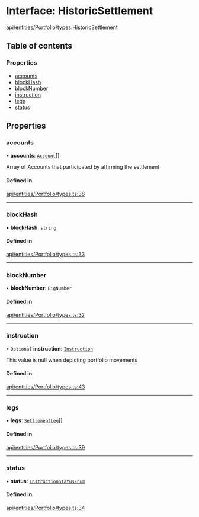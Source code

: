 # Interface: HistoricSettlement

[api/entities/Portfolio/types](../wiki/api.entities.Portfolio.types).HistoricSettlement

## Table of contents

### Properties

- [accounts](../wiki/api.entities.Portfolio.types.HistoricSettlement#accounts)
- [blockHash](../wiki/api.entities.Portfolio.types.HistoricSettlement#blockhash)
- [blockNumber](../wiki/api.entities.Portfolio.types.HistoricSettlement#blocknumber)
- [instruction](../wiki/api.entities.Portfolio.types.HistoricSettlement#instruction)
- [legs](../wiki/api.entities.Portfolio.types.HistoricSettlement#legs)
- [status](../wiki/api.entities.Portfolio.types.HistoricSettlement#status)

## Properties

### accounts

• **accounts**: [`Account`](../wiki/api.entities.Account.Account)[]

Array of Accounts that participated by affirming the settlement

#### Defined in

[api/entities/Portfolio/types.ts:38](https://github.com/PolymeshAssociation/polymesh-sdk/blob/9a8715021/src/api/entities/Portfolio/types.ts#L38)

___

### blockHash

• **blockHash**: `string`

#### Defined in

[api/entities/Portfolio/types.ts:33](https://github.com/PolymeshAssociation/polymesh-sdk/blob/9a8715021/src/api/entities/Portfolio/types.ts#L33)

___

### blockNumber

• **blockNumber**: `BigNumber`

#### Defined in

[api/entities/Portfolio/types.ts:32](https://github.com/PolymeshAssociation/polymesh-sdk/blob/9a8715021/src/api/entities/Portfolio/types.ts#L32)

___

### instruction

• `Optional` **instruction**: [`Instruction`](../wiki/api.entities.Instruction.Instruction)

This value is null when depicting portfolio movements

#### Defined in

[api/entities/Portfolio/types.ts:43](https://github.com/PolymeshAssociation/polymesh-sdk/blob/9a8715021/src/api/entities/Portfolio/types.ts#L43)

___

### legs

• **legs**: [`SettlementLeg`](../wiki/api.entities.Portfolio.types#settlementleg)[]

#### Defined in

[api/entities/Portfolio/types.ts:39](https://github.com/PolymeshAssociation/polymesh-sdk/blob/9a8715021/src/api/entities/Portfolio/types.ts#L39)

___

### status

• **status**: [`InstructionStatusEnum`](../wiki/api.client.types.InstructionStatusEnum)

#### Defined in

[api/entities/Portfolio/types.ts:34](https://github.com/PolymeshAssociation/polymesh-sdk/blob/9a8715021/src/api/entities/Portfolio/types.ts#L34)
